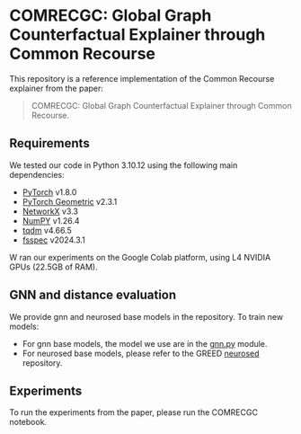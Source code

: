 # COMRECGC: Global Graph Counterfactual Explainer through Common Recourse

This repository is a reference implementation of the Common Recourse explainer from the paper:
<br/>
> COMRECGC: Global Graph Counterfactual Explainer through Common
Recourse.<br>

## Requirements

We tested our code in Python 3.10.12 using the following main dependencies:

- [PyTorch](https://pytorch.org/get-started/locally/) v1.8.0
- [PyTorch Geometric](https://pytorch-geometric.readthedocs.io/en/latest/notes/installation.html) v2.3.1
- [NetworkX](https://networkx.org/documentation/networkx-2.5/install.html) v3.3
- [NumPY](https://numpy.org/install/) v1.26.4
- [tqdm](https://tqdm.github.io/) v4.66.5
- [fsspec](https://filesystem-spec.readthedocs.io/en/latest/) v2024.3.1

W ran our experiments on the Google Colab platform, using L4 NVIDIA GPUs (22.5GB of RAM).

## GNN and distance evaluation

We provide gnn and neurosed base models in the repository. To train new models:

- For gnn base models, the model we use are in the [gnn.py](gnn.py) module.
- For neurosed base models, please refer to the GREED [neurosed](https://github.com/idea-iitd/greed) repository.

## Experiments
To run the experiments from the paper, please run the COMRECGC notebook.

